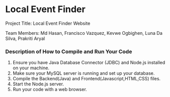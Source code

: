 # Local Event Finder

Project Title: Local Event Finder Website

Team Members: Md Hasan, Francisco Vazquez, Kevwe Ogbighen, Luna Da Silva, Prakriti Aryal     

### Description of How to Compile and Run Your Code 

1. Ensure you have Java Database Connector (JDBC) and Node.js installed on your machine.
2. Make sure your MySQL server is running and set up your database.
3. Compile the Backend(Java) and Frontend(Javascript,HTML,CSS) files.
4. Start the Node.js server.
5. Run your code with a web browser. 
